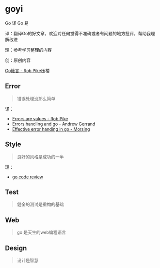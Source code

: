 # goyi
Go 译 Go 易

译：翻译Go的好文章，欢迎对任何觉得不准确或者有问题的地方批评，帮助我理解改进

理：参考学习整理的内容

创：原创内容

[Go箴言 - Rob Pike]()压楼

## Error

> 错误处理没那么简单

译：

* [Errors are values - Rob Pike](https://github.com/xuezhaojun/goyi/blob/master/errors%20are%20values.md)
* [Errors handling and go - Andrew Gerrand]()
* [Effective error handing in go - Morsing]()

## Style

> 良好的风格是成功的一半

理：

* [go code review]()

## Test

> 健全的测试是重构的基础



## Web

> go 是天生的web编程语言



## Design

> 设计是智慧

